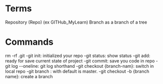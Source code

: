 # Terms

Repository (Repo) (ex GITHub_MyLearn)
Branch as a branch of a tree

# Commands

rm -rf .git
-git init: initialized your repo
-git status: show status
-git add: ready for save current state of project
-git commit: save you code in repo
-git log --oneline: git log shorthand
-git checkout {branch-nam}: switch in local repo
-git branch : with default is master.
-git checkout -b {branch name}: create a branch
